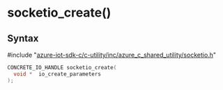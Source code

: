 # socketio_create()

## Syntax

\#include "[azure-iot-sdk-c/c-utility/inc/azure_c_shared_utility/socketio.h](../iot-c-ref-socketio-h.md)"  
```C
CONCRETE_IO_HANDLE socketio_create(
  void *  io_create_parameters
);
```

